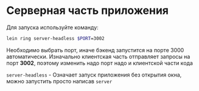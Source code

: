 # Серверная часть приложения 

Для запуска используйте команду: 

```bash
lein ring server-headless $PORT=3002
```

Необходимо выбрать порт, иначе бэкенд запустится на порте 3000 автоматически.
Изначально клиентская часть отправляет запросы на порт **3002**, поэтому изменить надо порт надо и клиентской части кода

```server-headless``` - Означает запуск приложения без открытия окна, можно запустить просто написав ```server```
